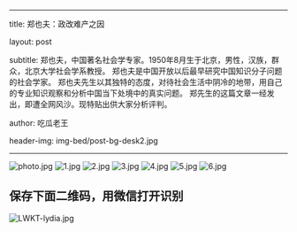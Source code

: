  ---

title: 郑也夫：政改难产之因

layout: post

subtitle: 郑也夫，中国著名社会学专家。1950年8月生于北京，男性，汉族，群众，北京大学社会学系教授。
郑也夫是中国开放以后最早研究中国知识分子问题的社会学家。
郑也夫先生以其独特的态度，对待社会生活中阴冷的地带，用自己的专业知识观察和分析中国当下处境中的真实问题。
郑先生的这篇文章一经发出，即遭全网风沙。现特贴出供大家分析评判。

author: 吃瓜老王

header-img: img-bed/post-bg-desk2.jpg

---
     
![photo.jpg](https://i.loli.net/2019/01/04/5c2f0d9c4ee90.jpg)
![1.jpg](https://i.loli.net/2019/01/04/5c2f0d9af0ff1.jpg)
![2.jpg](https://i.loli.net/2019/01/04/5c2f0d9ae9a32.jpg)
![3.jpg](https://i.loli.net/2019/01/04/5c2f0d9b4a12a.jpg)
![4.jpg](https://i.loli.net/2019/01/04/5c2f0d9b8ea7d.jpg)
![5.jpg](https://i.loli.net/2019/01/04/5c2f0d9c4e2d8.jpg)
![6.jpg](https://i.loli.net/2019/01/04/5c2f0d9c4fb3c.jpg)
## **保存下面二维码，用微信打开识别**
![LWKT-lydia.jpg](https://i.loli.net/2019/01/04/5c2f0d9c4a463.jpg)
